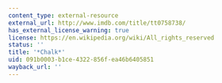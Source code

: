```yaml
---
content_type: external-resource
external_url: http://www.imdb.com/title/tt0758738/
has_external_license_warning: true
license: https://en.wikipedia.org/wiki/All_rights_reserved
status: ''
title: '*Chalk*'
uid: 091b0003-b1ce-4322-856f-ea46b6405851
wayback_url: ''
---
```

